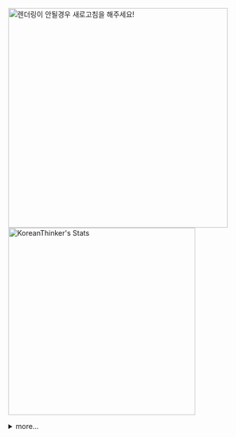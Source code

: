 <p  >
  <a target="_blank" href="https://github-readme-stats.vercel.app/api/wakatime?username=KoreanThinker&layout=compact&theme=dark&hide_border=true&langs_count=32" >
    <img width="440px"  src="https://github-readme-stats.vercel.app/api/wakatime?username=KoreanThinker&layout=compact&theme=dark&hide_border=true&langs_count=6" alt="렌더링이 안될경우 새로고침을 해주세요!" /> 
  </a>
    <img width="375px" src="https://github-readme-stats.vercel.app/api?username=KoreanThinker&theme=dark&hide_border=true&count_private=true" alt="KoreanThinker's Stats" />
</p>
<details>
<summary>more...</summary>
 
    
<!--START_SECTION:waka-->
**I'm a Night 🦉** 

```text
🌞 Morning    13 commits     ░░░░░░░░░░░░░░░░░░░░░░░░░   1.23% 
🌆 Daytime    351 commits    ████████░░░░░░░░░░░░░░░░░   33.24% 
🌃 Evening    603 commits    ██████████████░░░░░░░░░░░   57.1% 
🌙 Night      89 commits     ██░░░░░░░░░░░░░░░░░░░░░░░   8.43%

```
📅 **I'm Most Productive on Wednesday** 

```text
Monday       175 commits    ████░░░░░░░░░░░░░░░░░░░░░   16.57% 
Tuesday      175 commits    ████░░░░░░░░░░░░░░░░░░░░░   16.57% 
Wednesday    186 commits    ████░░░░░░░░░░░░░░░░░░░░░   17.61% 
Thursday     169 commits    ████░░░░░░░░░░░░░░░░░░░░░   16.0% 
Friday       140 commits    ███░░░░░░░░░░░░░░░░░░░░░░   13.26% 
Saturday     112 commits    ██░░░░░░░░░░░░░░░░░░░░░░░   10.61% 
Sunday       99 commits     ██░░░░░░░░░░░░░░░░░░░░░░░   9.38%

```


📊 **This Week I Spent My Time On** 

```text
⌚︎ Time Zone: Asia/Seoul

🐱‍💻 Projects: 
gilberto                 13 hrs 4 mins       ████████████░░░░░░░░░░░░░   50.01% 
one_call_life            6 hrs 55 mins       ██████░░░░░░░░░░░░░░░░░░░   26.48% 
backend                  3 hrs 34 mins       ███░░░░░░░░░░░░░░░░░░░░░░   13.7% 
pires                    1 hr 24 mins        █░░░░░░░░░░░░░░░░░░░░░░░░   5.42% 
FrontEnd                 1 hr 3 mins         █░░░░░░░░░░░░░░░░░░░░░░░░   4.04%

```


 Last Updated on 07/12/2021
<!--END_SECTION:waka-->
</details>
